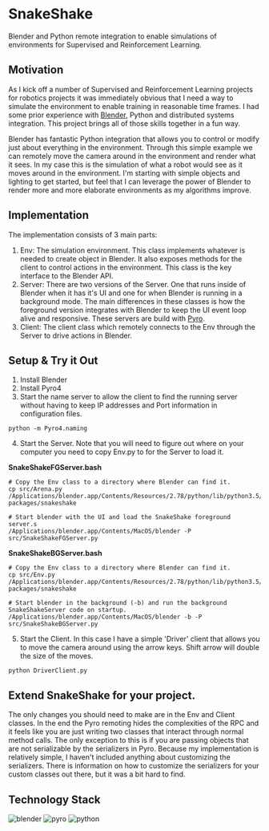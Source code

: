 # SnakeShake
Blender and Python remote integration to enable simulations of environments for Supervised and Reinforcement Learning.

## Motivation
As I kick off a number of Supervised and Reinforcement Learning projects for robotics projects it was immediately obvious that I need a way to simulate the environment to enable training in reasonable time frames.  I had some prior experience with [Blender](https://www.blender.org/), Python and distributed systems integration.   This project brings all of those skills together in a fun way.

Blender has fantastic Python integration that allows you to control or modify just about everything in the environment.  Through this simple example we can remotely move the camera around in the environment and render what it sees.  In my case this is the simulation of what a robot would see as it moves around in the environment.  I'm starting with simple objects and lighting to get started, but feel that I can leverage the power of Blender to render more and more elaborate environments as my algorithms improve.

## Implementation
The implementation consists of 3 main parts:
1. Env: The simulation environment. This class implements whatever is needed to create object in Blender.  It also exposes methods for the client to control actions in the environment.   This class is the key interface to the Blender API.  
2. Server: There are two versions of the Server.  One that runs inside of Blender when it has it's UI and one for when Blender is running in a background mode.  The main differences in these classes is how the foreground version integrates with Blender to keep the UI event loop alive and responsive.  These servers are build with [Pyro](https://pythonhosted.org/Pyro4/).
3. Client: The client class which remotely connects to the Env through the Server to drive actions in Blender.

## Setup & Try it Out
1. Install Blender
2. Install Pyro4
3. Start the name server to allow the client to find the running server without having to keep IP addresses and Port information in configuration files.

  ```
  python -m Pyro4.naming
  ```

4. Start the Server.  Note that you will need to figure out where on your computer you need to copy Env.py to for the Server to load it.

  **SnakeShakeFGServer.bash**

  ```  
  # Copy the Env class to a directory where Blender can find it.
  cp src/Arena.py /Applications/blender.app/Contents/Resources/2.78/python/lib/python3.5/site-packages/snakeshake

  # Start blender with the UI and load the SnakeShake foreground server.s
  /Applications/blender.app/Contents/MacOS/blender -P src/SnakeShakeFGServer.py
  ```

  **SnakeShakeBGServer.bash**

  ```
  # Copy the Env class to a directory where Blender can find it.
  cp src/Env.py /Applications/blender.app/Contents/Resources/2.78/python/lib/python3.5/site-packages/snakeshake

  # Start blender in the background (-b) and run the background SnakeShakeServer code on startup.
  /Applications/blender.app/Contents/MacOS/blender -b -P src/SnakeShakeBGServer.py
  ```

5. Start the Client.  In this case I have a simple 'Driver' client that allows you to move the camera around using the arrow keys.  Shift arrow will double the size of the moves.

  ```
  python DriverClient.py
  ```

## Extend SnakeShake for your project.
The only changes you should need to make are in the Env and Client classes.  In the end the Pyro remoting hides the complexities of the RPC and it feels like you are just writing two classes that interact through normal method calls.  The only exception to this is if you are passing objects that are not serializable by the serializers in Pyro.  Because my implementation is relatively simple, I haven't included anything about customizing the serializers.  There is information on how to customize the serializers for your custom classes out there, but it was a bit hard to find.

## Technology Stack
![blender](https://user-images.githubusercontent.com/28061825/29490208-27bb242a-84f2-11e7-98bd-83818d251dc7.png)
![pyro](https://user-images.githubusercontent.com/28061825/29490207-27baf5d6-84f2-11e7-8ac4-7eb758aa12b8.png)
![python](https://user-images.githubusercontent.com/28061825/29490209-27bd4976-84f2-11e7-9d19-86b46f8e8c10.png)

